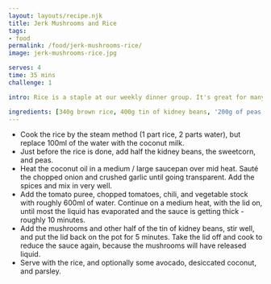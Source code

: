 ```yaml
---
layout: layouts/recipe.njk
title: Jerk Mushrooms and Rice
tags:
- food
permalink: /food/jerk-mushrooms-rice/
image: jerk-mushrooms-rice.jpg

serves: 4
time: 35 mins
challenge: 1

intro: Rice is a staple at our weekly dinner group. It's great for many reasons, it's easy to cook on bulk and it's also very versatile allowing me to experiment with different cuisines whilst knowing, worst case, the rice will still be edible.<br />Pair this with something great, like Jamaican style food and you're onto a winner. So many flavours, so tightly packaged. Each mouthful an explosion.

ingredients: [340g brown rice, 400g tin of kidney beans, '200g of peas (frozen, tinned, or fresh)', '200g of sweetcorn (frozen, tinned, or fresh)', 400g mushrooms, 1 large red onion, 2-3 cloves of garlic, several large vine tomato, 4 tbsp tomato puree, 1 tbsp coconut oil, 100ml coconut milk, 1 fresh chili, "1 tsp jerk seasoning (if you can't find this, a burrito seasoning could be used as a sub)", 1 tsp allspice, 1 tsp cumin powder, 1 tsp coriander powder, 1 vegetable stock cube, '2 tsp desiccated coconut, to top', 'some fresh parsley, to top']
---
```

- Cook the rice by the steam method (1 part rice, 2 parts water), but replace 100ml of the water with the coconut milk.
- Just before the rice is done, add half the kidney beans, the sweetcorn, and peas.
- Heat the coconut oil in a medium / large saucepan over mid heat. Sauté the chopped onion and crushed garlic until going transparent. Add the spices and mix in very well.
- Add the tomato puree, chopped tomatoes, chili, and vegetable stock with roughly 600ml of water. Continue on a medium heat, with the lid on, until most the liquid has evaporated and the sauce is getting thick - roughly 10 minutes.
- Add the mushrooms and other half of the tin of kidney beans, stir well, and put the lid back on the pot for 5 minutes. Take the lid off and cook to reduce the sauce again, because the mushrooms will have released liquid.
- Serve with the rice, and optionally some avocado, desiccated coconut, and parsley.
